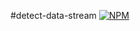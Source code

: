 #detect-data-stream
[![NPM](https://nodei.co/npm/detect-data-stream.png)](https://nodei.co/npm/detect-data-stream/)
